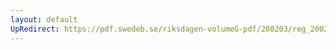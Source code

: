 ```yaml
---
layout: default
UpRedirect: https://pdf.swedeb.se/riksdagen-volumeG-pdf/200203/reg_200203/reg_200203_0215.pdf
---
```

